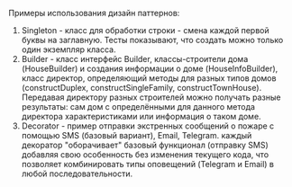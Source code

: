Примеры использования дизайн паттернов:
1. Singleton - класс для обработки строки - смена каждой
первой буквы на заглавную. Тесты показывают, что создать
можно только один экземпляр класса.
2. Builder - класс интерфейс Builder, классы-строители дома
(HouseBuilder) и создания информации о доме (HouseInfoBuilder), класс директор,
определяющий методы для разных типов домов (constructDuplex, constructSingleFamily, constructTownHouse). Передавая директору разных строителей можно получать разные результаты: сам дом с определёнными для данного метода директора 
характеристиками или информация о таком доме.
3. Decorator - пример отправки экстренных сообщений о пожаре с помощью SMS (базовый вариант), Email, Telegram.
каждый декоратор "оборачивает" базовый функционал (отправку SMS) добавляя свою особенность без изменения текущего кода, что позволяет комбинировать типы оповещений (Telegram и Email) в любой последовательности.